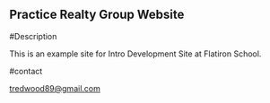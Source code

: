 
Practice Realty Group Website
---

#Description

This is an example site for Intro Development Site at Flatiron School.

#contact

tredwood89@gmail.com
